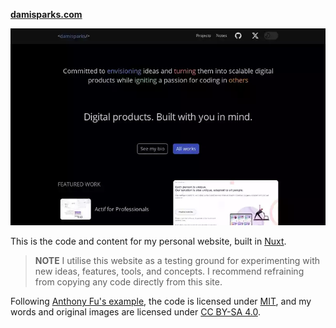 **[damisparks.com](http://damisparks.com)**

![Portfolio Social Preview](./public/preview.webp)

This is the code and content for my personal website, built in [Nuxt](https://nuxt.com/).

> **NOTE**
> I utilise this website as a testing ground for experimenting with new ideas, features, tools, and concepts. I recommend refraining from copying any code directly from this site.

Following [Anthony Fu's example](https://github.com/antfu/antfu.me), the code is licensed under <a href='./LICENSE'>MIT</a>, and my words and original images are licensed under <a href='https://creativecommons.org/licenses/by-sa/4.0/'>CC BY-SA 4.0</a>.
